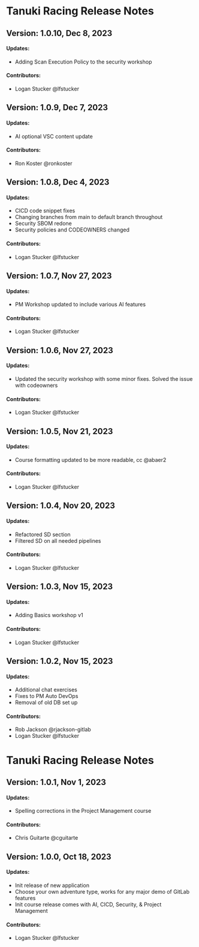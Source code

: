 # Tanuki Racing Release Notes

## Version: 1.0.10, Dec 8, 2023

#### Updates:
- Adding Scan Execution Policy to the security workshop

#### Contributors:
- Logan Stucker @lfstucker

## Version: 1.0.9, Dec 7, 2023

#### Updates:
- AI optional VSC content update

#### Contributors:
- Ron Koster @ronkoster

## Version: 1.0.8, Dec 4, 2023

#### Updates:
- CICD code snippet fixes
- Changing branches from main to default branch throughout
- Security SBOM redone
- Security policies and CODEOWNERS changed

#### Contributors:
- Logan Stucker @lfstucker

## Version: 1.0.7, Nov 27, 2023

#### Updates:
- PM Workshop updated to include various AI features

#### Contributors:
- Logan Stucker @lfstucker

## Version: 1.0.6, Nov 27, 2023

#### Updates:
- Updated the security workshop with some minor fixes. Solved the issue with codeowners

#### Contributors:
- Logan Stucker @lfstucker

## Version: 1.0.5, Nov 21, 2023

#### Updates:
- Course formatting updated to be more readable, cc @abaer2

#### Contributors:
- Logan Stucker @lfstucker

## Version: 1.0.4, Nov 20, 2023

#### Updates:
- Refactored SD section
- Filtered SD on all needed pipelines

#### Contributors:
- Logan Stucker @lfstucker

## Version: 1.0.3, Nov 15, 2023

#### Updates:
- Adding Basics workshop v1

#### Contributors:
- Logan Stucker @lfstucker

## Version: 1.0.2, Nov 15, 2023

#### Updates:
- Additional chat exercises
- Fixes to PM Auto DevOps
- Removal of old DB set up

#### Contributors:
- Rob Jackson @rjackson-gitlab
- Logan Stucker @lfstucker

# Tanuki Racing Release Notes
## Version: 1.0.1, Nov 1, 2023

#### Updates:
- Spelling corrections in the Project Management course

#### Contributors:
- Chris Guitarte @cguitarte


## Version: 1.0.0, Oct 18, 2023

#### Updates:
- Init release of new application
- Choose your own adventure type, works for any major demo of GitLab features
- Init course release comes with AI, CICD, Security, & Project Management

#### Contributors:
- Logan Stucker @lfstucker
